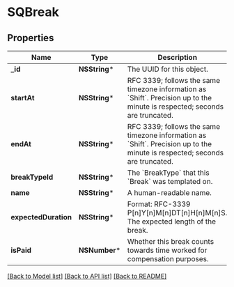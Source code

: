 # SQBreak

## Properties
Name | Type | Description | Notes
------------ | ------------- | ------------- | -------------
**_id** | **NSString*** | The UUID for this object. | [optional] 
**startAt** | **NSString*** | RFC 3339; follows the same timezone information as &#x60;Shift&#x60;. Precision up to the minute is respected; seconds are truncated. | 
**endAt** | **NSString*** | RFC 3339; follows the same timezone information as &#x60;Shift&#x60;. Precision up to the minute is respected; seconds are truncated. | [optional] 
**breakTypeId** | **NSString*** | The &#x60;BreakType&#x60; that this &#x60;Break&#x60; was templated on. | 
**name** | **NSString*** | A human-readable name. | 
**expectedDuration** | **NSString*** | Format: RFC-3339 P[n]Y[n]M[n]DT[n]H[n]M[n]S. The expected length of the break. | 
**isPaid** | **NSNumber*** | Whether this break counts towards time worked for compensation purposes. | 

[[Back to Model list]](../README.md#documentation-for-models) [[Back to API list]](../README.md#documentation-for-api-endpoints) [[Back to README]](../README.md)


